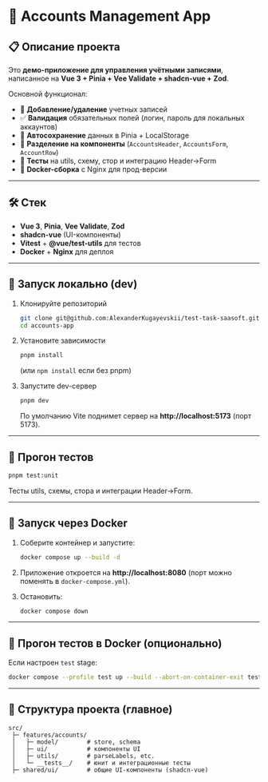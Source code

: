 # 📒 Accounts Management App

## 📋 Описание проекта
Это **демо-приложение для управления учётными записями**, написанное на **Vue 3 + Pinia + Vee Validate + shadcn-vue + Zod**.  


Основной функционал:
- 📑 **Добавление/удаление** учетных записей  
- ✅ **Валидация** обязательных полей (логин, пароль для локальных аккаунтов)  
- 🔄 **Автосохранение** данных в Pinia + LocalStorage  
- 🧩 **Разделение на компоненты** (`AccountsHeader`, `AccountsForm`, `AccountRow`)  
- 🧪 **Тесты** на utils, схему, стор и интеграцию Header→Form  
- 🐳 **Docker-сборка** с Nginx для прод-версии  

---

## 🛠️ Стек
- **Vue 3**, **Pinia**, **Vee Validate**, **Zod**
- **shadcn-vue** (UI-компоненты)
- **Vitest** + **@vue/test-utils** для тестов
- **Docker** + **Nginx** для деплоя

---

## 🚀 Запуск локально (dev)

1. Клонируйте репозиторий  
   ```bash
   git clone git@github.com:AlexanderKugayevskii/test-task-saasoft.git
   cd accounts-app
   ```

2. Установите зависимости  
   ```bash
   pnpm install
   ```
   (или `npm install` если без pnpm)

3. Запустите dev-сервер  
   ```bash
   pnpm dev
   ```
   По умолчанию Vite поднимет сервер на **http://localhost:5173** (порт 5173).

---

## 🧪 Прогон тестов

```bash
pnpm test:unit
```

Тесты utils, схемы, стора и интеграции Header→Form.

---

## 🐳 Запуск через Docker

1. Соберите контейнер и запустите:
   ```bash
   docker compose up --build -d
   ```
2. Приложение откроется на **http://localhost:8080** (порт можно поменять в `docker-compose.yml`).

3. Остановить:
   ```bash
   docker compose down
   ```

---

## 🐳 Прогон тестов в Docker (опционально)

Если настроен `test` stage:
```bash
docker compose --profile test up --build --abort-on-container-exit test
```

---

## 📂 Структура проекта (главное)
```
src/
 ├─ features/accounts/
 │   ├─ model/        # store, schema
 │   ├─ ui/           # компоненты UI
 │   ├─ utils/        # parseLabels, etc.
 │   └─ __tests__/    # юнит и интеграционные тесты
 ├─ shared/ui/        # общие UI-компоненты (shadcn-vue)
```



